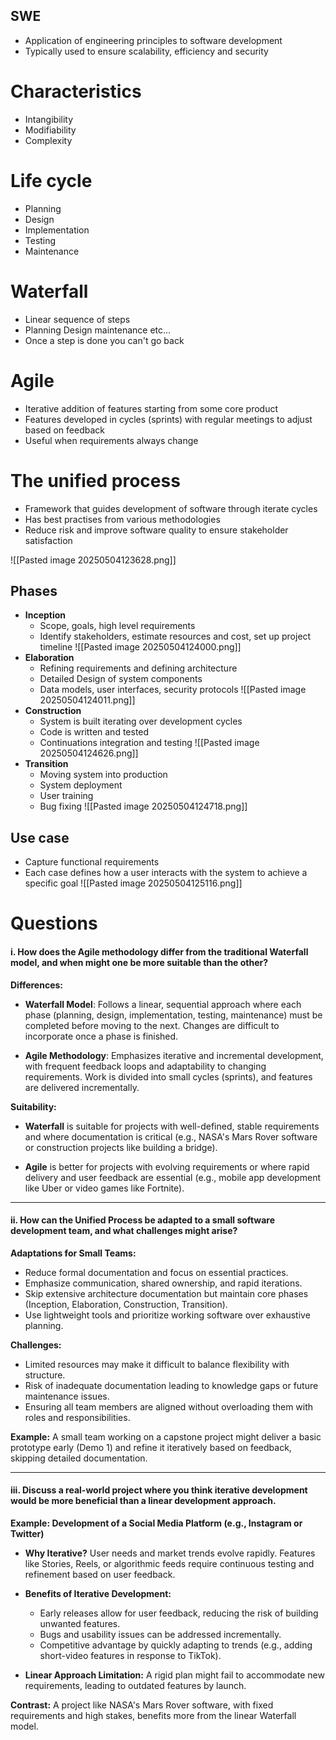 ## SWE
- Application of engineering principles to software development 
- Typically used to ensure scalability, efficiency and security 

# Characteristics
- Intangibility 
- Modifiability  
- Complexity 


# Life cycle
- Planning 
- Design
- Implementation
- Testing 
- Maintenance 

# Waterfall
- Linear sequence of steps
- Planning Design maintenance etc...
- Once a step is done you can't go back 

# Agile
- Iterative addition of features starting from some core product 
- Features developed in cycles (sprints) with regular meetings to adjust based on feedback 
- Useful when requirements always change 


# The unified process 
- Framework that guides development of software through iterate cycles 
- Has best practises from various methodologies 
- Reduce risk and improve software quality to ensure stakeholder satisfaction

![[Pasted image 20250504123628.png]]

## Phases
- **Inception**
	- Scope, goals, high level requirements
	- Identify stakeholders, estimate resources and cost, set up project timeline 
	![[Pasted image 20250504124000.png]]
- **Elaboration**
	- Refining requirements and defining architecture 
	- Detailed Design of system components
	- Data models, user interfaces, security protocols 
	![[Pasted image 20250504124011.png]]
- **Construction**
	- System is built iterating over development cycles
	- Code is written and tested
	- Continuations integration and testing 
	![[Pasted image 20250504124626.png]]
- **Transition** 
	- Moving system into production
	- System deployment 
	- User training 
	- Bug fixing 
	![[Pasted image 20250504124718.png]]


## Use case
- Capture functional requirements 
- Each case defines how a user interacts with the system to achieve a specific goal
![[Pasted image 20250504125116.png]]


# Questions 
#### i. How does the Agile methodology differ from the traditional Waterfall model, and when might one be more suitable than the other?

**Differences:**

- **Waterfall Model**: Follows a linear, sequential approach where each phase (planning, design, implementation, testing, maintenance) must be completed before moving to the next. Changes are difficult to incorporate once a phase is finished.
    
- **Agile Methodology**: Emphasizes iterative and incremental development, with frequent feedback loops and adaptability to changing requirements. Work is divided into small cycles (sprints), and features are delivered incrementally.
    

**Suitability:**

- **Waterfall** is suitable for projects with well-defined, stable requirements and where documentation is critical (e.g., NASA's Mars Rover software or construction projects like building a bridge).
    
- **Agile** is better for projects with evolving requirements or where rapid delivery and user feedback are essential (e.g., mobile app development like Uber or video games like Fortnite).
    

---

#### ii. How can the Unified Process be adapted to a small software development team, and what challenges might arise?

**Adaptations for Small Teams:**
- Reduce formal documentation and focus on essential practices.    
- Emphasize communication, shared ownership, and rapid iterations.
- Skip extensive architecture documentation but maintain core phases (Inception, Elaboration, Construction, Transition).
- Use lightweight tools and prioritize working software over exhaustive planning.

**Challenges:**
- Limited resources may make it difficult to balance flexibility with structure.
- Risk of inadequate documentation leading to knowledge gaps or future maintenance issues.
- Ensuring all team members are aligned without overloading them with roles and responsibilities.

**Example:** A small team working on a capstone project might deliver a basic prototype early (Demo 1) and refine it iteratively based on feedback, skipping detailed documentation.

---

#### iii. Discuss a real-world project where you think iterative development would be more beneficial than a linear development approach.

**Example: Development of a Social Media Platform (e.g., Instagram or Twitter)**
- **Why Iterative?** User needs and market trends evolve rapidly. Features like Stories, Reels, or algorithmic feeds require continuous testing and refinement based on user feedback.
- **Benefits of Iterative Development:**
    - Early releases allow for user feedback, reducing the risk of building unwanted features.
    - Bugs and usability issues can be addressed incrementally.
    - Competitive advantage by quickly adapting to trends (e.g., adding short-video features in response to TikTok).
        
- **Linear Approach Limitation:** A rigid plan might fail to accommodate new requirements, leading to outdated features by launch.
    

**Contrast:** A project like NASA's Mars Rover software, with fixed requirements and high stakes, benefits more from the linear Waterfall model.